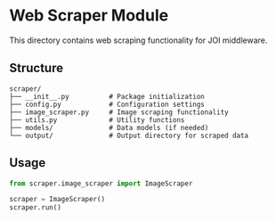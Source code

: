 # Web Scraper Module

This directory contains web scraping functionality for JOI middleware.

## Structure

```
scraper/
├── __init__.py          # Package initialization
├── config.py            # Configuration settings
├── image_scraper.py     # Image scraping functionality
├── utils.py             # Utility functions
├── models/              # Data models (if needed)
└── output/              # Output directory for scraped data
```

## Usage

```python
from scraper.image_scraper import ImageScraper

scraper = ImageScraper()
scraper.run()
```
